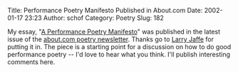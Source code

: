Title: Performance Poetry Manifesto Published in About.com
Date: 2002-01-17 23:23
Author: schof
Category: Poetry
Slug: 182

My essay, "[A Performance Poetry
Manifesto](http://schof.org/2002/01/17/a-performance-poetry-manifesto/ "A Performance Poetry Manifesto")"
was published in the latest issue of the [about.com poetry
newsletter](http://poetry.about.com/blpcurrLA.htm#LA12). Thanks go to
[Larry Jaffe](http://www.lgjaffe.com) for putting it in. The piece is a
starting point for a discussion on how to do good performance poetry --
I'd love to hear what you think. I'll publish interesting comments here.

<div class="blogger-post-footer">

<img alt width="1" height="1"></img>

</div>
